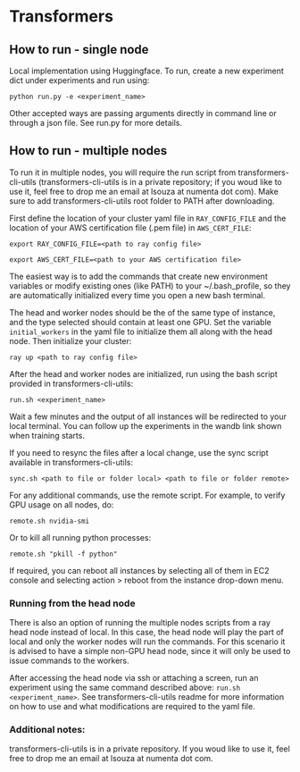 # Transformers

## How to run - single node

Local implementation using Huggingface. To run, create a new experiment dict under experiments and run using:

`python run.py -e <experiment_name>`

Other accepted ways are passing arguments directly in command line or through a json file. See run.py for more details.

## How to run - multiple nodes

To run it in multiple nodes, you will require the run script from transformers-cli-utils (transformers-cli-utils is in a private repository; if you woud like to use it, feel free to drop me an email at lsouza at numenta dot com). Make sure to add transformers-cli-utils root folder to PATH after downloading.

First define the location of your cluster yaml file in `RAY_CONFIG_FILE` and the location of your AWS certification file (.pem file) in `AWS_CERT_FILE`:

`export RAY_CONFIG_FILE=<path to ray config file>`

`export AWS_CERT_FILE=<path to your AWS certification file>`

The easiest way is to add the commands that create new environment variables or modify existing ones (like PATH) to your ~/.bash_profile, so they are automatically initialized every time you open a new bash terminal.

The head and worker nodes should be the of the same type of instance, and the type selected should contain at least one GPU.
Set the variable `initial_workers` in the yaml file to initialize them all along with the head node.
Then initialize your cluster:

`ray up <path to ray config file>`

After the head and worker nodes are initialized, run using the bash script provided in transformers-cli-utils:

`run.sh <experiment_name>`

Wait a few minutes and the output of all instances will be redirected to your local terminal.
You can follow up the experiments in the wandb link shown when training starts.

If you need to resync the files after a local change, use the sync script available in transformers-cli-utils:

`sync.sh <path to file or folder local> <path to file or folder remote>`

For any additional commands, use the remote script. For example, to verify GPU usage on all nodes, do:

`remote.sh nvidia-smi`

Or to kill all running python processes:

`remote.sh "pkill -f python"`

If required, you can reboot all instances by selecting all of them in EC2 console and selecting action > reboot from the instance drop-down menu.

### Running from the head node

There is also an option of running the multiple nodes scripts from a ray head node instead of local. In this case, the head node will play the part of local and only the worker nodes will run the commands. For this scenario it is advised to have a simple non-GPU head node, since it will only be used to issue commands to the workers.

After accessing the head node via ssh or attaching a screen, run an experiment using the same command described above: `run.sh <experiment_name>`. See transformers-cli-utils readme for more information on how to use and what modifications are required to the yaml file.

### Additional notes:

transformers-cli-utils is in a private repository. If you woud like to use it, feel free to drop me an email at lsouza at numenta dot com.